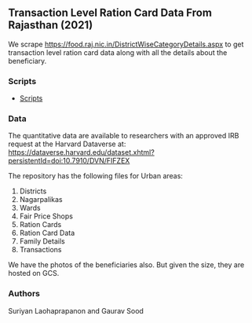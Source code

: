 ## Transaction Level Ration Card Data From Rajasthan (2021)

We scrape https://food.raj.nic.in/DistrictWiseCategoryDetails.aspx to get transaction level ration card data along with all the details about the beneficiary.

### Scripts

* [Scripts](scripts/)

### Data

The quantitative data are available to researchers with an approved IRB request at the Harvard Dataverse at: https://dataverse.harvard.edu/dataset.xhtml?persistentId=doi:10.7910/DVN/FIFZEX

The repository has the following files for Urban areas:

1. Districts
2. Nagarpalikas
3. Wards
4. Fair Price Shops
5. Ration Cards
6. Ration Card Data
6. Family Details
7. Transactions

We have the photos of the beneficiaries also. But given the size, they are hosted on GCS. 

### Authors

Suriyan Laohaprapanon and Gaurav Sood
